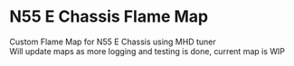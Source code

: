 # N55 E Chassis Flame Map
Custom Flame Map for N55 E Chassis using MHD tuner
<br>Will update maps as more logging and testing is done, current map is WIP
